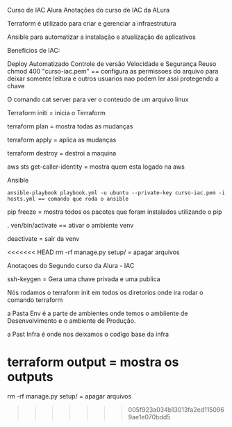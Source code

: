 Curso de IAC Alura
Anotações do curso de IAC da ALura

Terraform é utilizado para criar e gerenciar a infraestrutura

Ansible para automatizar a instalação e atualização de aplicativos

Beneficios de IAC:

Deploy Automatizado
Controle de versão
Velocidade e Segurança
Reuso
chmod 400 "curso-iac.pem" == configura as permissoes do arquivo para deixar somente leitura e outros usuarios nao podem ler assi protegendo a chave

O comando cat server para ver o conteudo de um arquivo linux

Terraform initi = inicia o Terraform

terraform plan = mostra todas as mudanças

terraform apply = aplica as mudanças

terraform destroy = destroi a maquina

aws sts get-caller-identity = mostra quem esta logado na aws



Ansible

    ansible-playbook playbook.yml -u ubuntu --private-key curso-iac.pem -i hosts.yml == comando que roda o ansible 


    
pip freeze = mostra todos os pacotes que foram instalados utilizando o pip

. ven/bin/activate ==  ativar o ambiente venv

deactivate = sair da venv

<<<<<<< HEAD
rm -rf manage.py setup/ = apagar arquivos








Anotaçoes do Segundo curso da Alura - IAC



ssh-keygen = Gera uma chave privada e uma publica

Nós rodamos o terraform init em todos os diretorios onde ira rodar o comando terraform


a Pasta Env é a parte de ambientes onde temos o ambiiente de Desenvolvimento e o ambiente de Produção.

a Past Infra é onde nos deixamos o codigo base da infra


terraform output = mostra os outputs
=======
rm -rf manage.py setup/ = apagar arquivos
>>>>>>> 005f923a034b13013fa2ed1150969ae1e070bdd5
